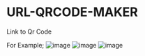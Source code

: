 # URL-QRCODE-MAKER
Link to Qr Code

For Example;
![image](https://user-images.githubusercontent.com/83522079/128555474-2746b6a0-dc22-4227-a0e6-215d53ee9625.png)
![image](https://user-images.githubusercontent.com/83522079/128555868-c8bad10a-e46e-4178-887c-cf256b32393d.png)
![image](https://user-images.githubusercontent.com/83522079/128555921-dddc03a6-3118-48cb-bb86-3d9b8ea23901.png)
